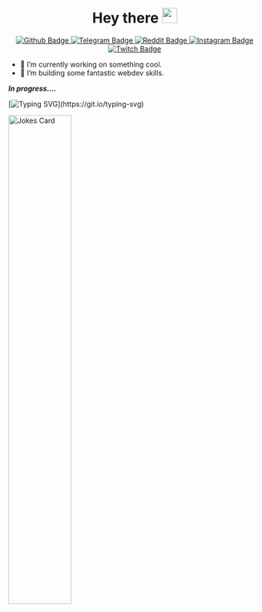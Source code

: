<div id="header" align="center">
  <img src="https://c.tenor.com/hDtIHRfhvBAAAAAi/ghost-pixelart.gif" width="5px" height="90px"/>
</div>

<h1 align="center">
  Hey there <img src="https://media.giphy.com/media/hvRJCLFzcasrR4ia7z/giphy.gif" height="30px"/>
</h1>

<div id="badges" align="center">
<a href="https://github.com/ID0NTMIND">
    <img src="https://img.shields.io/badge/Github-grey?style=for-the-badge&logo=Github&logoColor=white" alt="Github Badge"/>
  </a>
  <a href="https://t.me/id0ntmind">
    <img src="https://img.shields.io/badge/Telegram-blue?style=for-the-badge&logo=Telegram&logoColor=white" alt="Telegram Badge"/>
  </a>
  <a href="https://www.reddit.com/u/id0ntmind">
    <img src="https://img.shields.io/badge/Reddit-red?style=for-the-badge&logo=Reddit&logoColor=white" alt="Reddit Badge"/>
  </a>
  <a href="your-twitter-URL">
    <img src="https://img.shields.io/badge/Instagram-ff69b4?style=for-the-badge&logo=Instagram&logoColor=white" alt="Instagram Badge"/>
  </a>
    <a href="https://www.twitch.tv/in0rage">
    <img src="https://img.shields.io/badge/Twitch-blueviolet?style=for-the-badge&logo=Twitch&logoColor=white" alt="Twitch Badge"/>
  </a>
</div>
<div id="profileViews" align="center">
  <img src="https://komarev.com/ghpvc/?username=ID0NTMIND&style=flat-square&color=blue" alt=""/>
</div>





* 🔭 I’m currently working on something cool.
* 🌱 I’m building some fantastic webdev skills.

***In progress....***



[![Typing SVG](https://readme-typing-svg.herokuapp.com?color=%2336BCF7&lines=Keep+in+touch+with+me:)](https://git.io/typing-svg)



<img src="https://readme-jokes.vercel.app/api" alt="Jokes Card" width=50%/>

